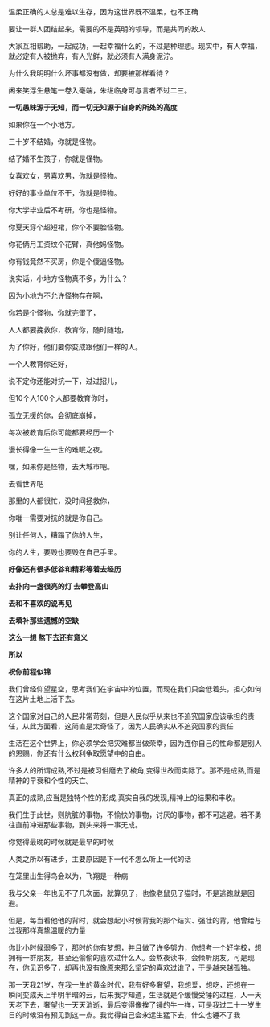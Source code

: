 温柔正确的人总是难以生存，因为这世界既不温柔，也不正确

要让一群人团结起来，需要的不是英明的领导，而是共同的敌人

大家互相帮助，一起成功，一起幸福什么的，不过是种理想。现实中，有人幸福，就必定有人被抛弃，有人光鲜，就必须有人满身泥泞。

为什么我明明什么坏事都没有做，却要被那样看待？

闲来笑浮生悬笔一卷入毫端，朱绂临身可与言者不过二三。

**一切愚昧源于无知，而一切无知源于自身的所处的高度**



如果你在一个小地方。

三十岁不结婚，你就是怪物。

结了婚不生孩子，你就是怪物。

女喜欢女，男喜欢男，你就是怪物。

好好的事业单位不干，你就是怪物。

你大学毕业后不考研，你也是怪物。

你夏天穿个超短裙，你个不要脸怪物。

你花俩月工资纹个花臂，真他妈怪物。

你有钱竟然不买房，你是个傻逼怪物。

说实话，小地方怪物真不多，为什么？

因为小地方不允许怪物存在啊，

你若是个怪物，你就完蛋了，

人人都要挽救你，教育你，随时随地，

为了你好，他们要你变成跟他们一样的人。

一个人教育你还好，

说不定你还能对抗一下，过过招儿，

但10个人100个人都要教育你时，

孤立无援的你，会彻底崩掉，

每次被教育后你可能都要经历一个

漫长得像一生一世的难眠之夜。

嘿，如果你是怪物，去大城市吧。

去看世界吧

那里的人都很忙，没时间拯救你，

你唯一需要对抗的就是你自己。

别让任何人，糟蹋了你的人生，

你的人生，要毁也要毁在自己手里。



**好像还有很多低谷和精彩等着去经历**

**去扑向一盏很亮的灯 去攀登高山**

**去和不喜欢的说再见**

**去填补那些遗憾的空缺**

**这么一想 熬下去还有意义**

**所以**

**祝你前程似锦** 



我们曾经仰望星空，思考我们在宇宙中的位置，而现在我们只会低着头，担心如何在这片土地上活下去。

这个国家对自己的人民非常苛刻，但是人民似乎从来也不追究国家应该承担的责任，从此方面看，这简直是太奇怪了，因为人民确实从不追究国家的责任

生活在这个世界上，你必须学会把灾难都当做荣幸，因为连你自己的性命都是别人的恩赐，你还有什么权利争取愿望中的自由。

许多人的所谓成熟,不过是被习俗磨去了棱角,变得世故而实际了。那不是成熟,而是精神的早衰和个性的天亡。

真正的成熟,应当是独特个性的形成,真实自我的发现,精神上的结果和丰收。

我们生于此世，则肮脏的事物，不愉快的事物，讨厌的事物，都不可逃避。若不勇往直前冲进那些事物，到头来将一事无成。

你觉得最晚的时候就是最早的时候

人类之所以有进步，主要原因是下一代不怎么听上一代的话

在笼里出生得鸟会以为，飞翔是一种病

我与父亲一年也见不了几次面，就算见了，也像老鼠见了猫时，不是逃跑就是回避。

但是，每当看他他的背时，就会想起小时候背我的那个结实、强壮的背，他曾给与过我那样真挚温暖的力量

你比小时候弱多了，那时的你有梦想，并且做了许多努力，你想考一个好学校，想拥有一群朋友，甚至还偷偷的喜欢过什么人。会熬夜读书，会倾听朋友。可是现在，你见识多了，却再也没有像原来那么坚定的喜欢过谁了，于是越来越孤独。

那一天我21岁，在我一生的黄金时代，我有好多奢望，我想爱，想吃，还想在一瞬间变成天上半明半暗的云，后来我才知道，生活就是个缓慢受锤的过程，人一天天老下去，奢望也一天天消逝，最后变得像挨了锤的牛一样，可是我过二十一岁生日的时候没有预见到这一点。我觉得自己会永远生猛下去，什么也锤不了我